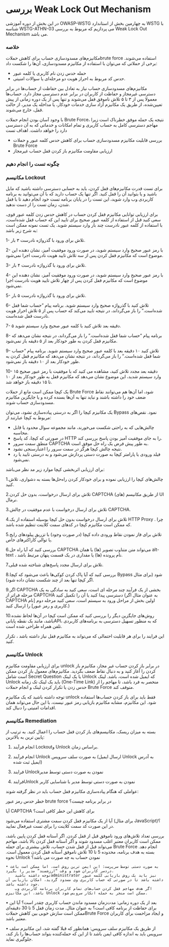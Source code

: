 # بررسی Weak Lock Out Mechanism

در این بخش از دوره آموزشی OWASP-WSTG به چهارمین بخش از استاندارد WSTG با شناسه WSTG-ATHN-03 می پردازیم که مربوط به بررسی Weak Lock Out Mechanism می باشد.

### خلاصه

مکانیزم‌های مسدودسازی حساب برای کاهش حملاتbrute force استفاده می‌شوند. برخی از حملاتی که می‌توان با استفاده از مکانیزم مسدودسازی، آن‌ها را شکست داد:

* حمله حدس زدن نام کاربری یا کلمه عبور
* حدس کد مربوط به احراز هویت دو مرحله‌ای یا سوالات امنیتی.

مکانیزم‌های مسدودسازی حساب نیاز به تعادل بین حفاظت از حساب‌ها در برابر دسترسی غیرمجاز و حفاظت از کاربران در برابر عدم دسترسی مجاز دارد. حساب‌ها معمولا پس از ۳ تا ۵ تلاش ناموفق قفل می‌شوند و تنها پس از یک دوره زمانی از پیش تعیین‌شده، از طریق یک مکانیزم آزاد سازی خدمات خودکار، یا مداخله یک مدیر، از حالت قفل، خارج می‌شوند.

با وجود آسان بودن انجام حملات Brute Force، نتیجه یک حمله موفق خطرناک است زیرا مهاجم دسترسی کامل به حساب کاربری و تمام امکانات و خدماتی که به آن دسترسی دارد را خواهد داشت.
اهداف تست

* بررسی قابلیت مکانیزم مسدودسازی حساب برای کاهش حدس کلمه عبور و حملات Brute Force
* ارزیابی مقاومت مکانیزم باز کردن قفل حساب غیرمجاز

### چگونه تست را انجام دهیم

### مکانیسم Lockout

برای تست قدرت مکانیزم‌های قفل کردن، باید به حسابی دسترسی داشته باشید که مایل باشید و یا بتوانید آن را قفل کنید. اگر تنها یک حساب دارید که با آن می‌توانید به برنامه کاربردی وب وارد شوید، این تست را در پایان برنامه تست خود انجام دهید تا با قفل شدن، زمان تست را از دست ندهید.

برای ارزیابی توانایی مکانیزم قفل کردن حساب در کاهش حدس زدن کلمه عبور قوی، سعی کنید قبل از استفاده از کلمه عبور صحیح برای تایید این که حساب قفل شده‌است، با استفاده از کلمه عبور نادرست چند بار وارد سیستم شوید. یک تست نمونه ممکن است به شرح زیر باشد:

1- تلاش برای ورود با گذرواژه نادرست ۳ بار.

2- با رمز عبور صحیح وارد سیستم شوید، در صورت ورود موفقیت آمیز، نشان دهنده این موضوع است که مکانیزم قفل کردن پس از سه تلاش تایید هویت نادرست اجرا نمی‌شود.

3- تلاش برای ورود با گذرواژه نادرست ۴ بار.

4- با رمز عبور صحیح وارد سیستم شوید، در صورت ورود موفقیت آمیز، نشان دهنده این موضوع است که مکانیزم قفل کردن پس از چهار تلاش تایید هویت نادرست اجرا نمی‌شود.

5- تلاش برای ورود با گذرواژه نادرست ۵ بار.

6- تلاش کنید با گذرواژه صحیح وارد سیستم شوید. برنامه پیام “حساب شما قفل شده‌است.” را باز می‌گرداند، در نتیجه تایید می‌کند که حساب پس از ۵ تلاش احراز هویت نادرست قفل شده‌است.

7- ۵ دقیقه بعد تلاش کنید با کلمه عبور صحیح وارد سیستم شوید.

8- برنامه پیام “حساب شما قفل شده‌است.” را باز می‌گرداند، در نتیجه نشان می‌دهد که مکانیزم قفل کردن به طور خودکار بعد از ۵ دقیقه باز نمی‌شود.

9- تلاش کنید ۱۰ دقیقه بعد با کلمه عبور صحیح وارد سیستم شوید. برنامه پیام “حساب شما قفل شده‌است.” را باز می‌گرداند، در نتیجه نشان می‌دهد که مکانیزم قفل کردن به طور خودکار بعد از ۱۰ دقیقه باز نمی‌شود.

10- ۱۵ دقیقه بعد مجدد تلاش کنید، مشاهده می کنید که با موفقیت با رمز عبور صحیح وارد سیستم شدید، این موضوع نشان می‌دهد که مکانیزم قفل به طور خودکار بعد از ۱۰ تا ۱۵ دقیقه باز خواهد شد.

یک کپچا ممکن است مانع از حملات Brute Force شود، اما آن‌ها هم می‌توانند نقاط ضعف خود را داشته باشند و نباید تنها به آن‌ها بسنده کرده و یا جایگزین مکانیزم مسدودسازی حساب شوند.

یک مکانیزم کپچا را اگر به درستی پیاده‌سازی نشود، می‌توان Bypass نمود. نقص‌های مربوط به کپچا عبارتند از:

* چالش‌هایی که به راحتی شکست می‌خورند، مانند مجموعه سوال محدود یا قابل محاسبه.
* در صورتی که کپچا، کد پاسخ HTTP را به جای موفقیت آمیز بودن پاسخ بررسی کند.
* منطق سمت سرور CAPTCHA به طور پیش فرض یک راه حل موفق است.
* نتیجه چالش کپچا هرگز در سمت سرور را اعتبارسنجی نشود.
* فیلد ورودی یا پارامتر کپچا به صورت دستی پردازش می‌شود و به درستی تایید یا رد نمی‌شود.

برای ارزیابی اثربخشی کپچا موارد زیر مد نظر می‌باشد:

1.چالش‌های کپچا را ارزیابی نموده و برای خودکار کردن راه‌حل‌ها بسته به دشواری، تلاش کنید.

2.تلاش برای ارسال درخواست، بدون حل کردن CAPTCHA از طریق مکانیسم (‏های)‏ UI نرمال.

3.تلاش برای ارسال درخواست با عدم موفقیت در چالش CAPTCHA.

4.تلاش برای ارسال درخواست بدون حل کپچا بوسیله استفاده از یک HTTP Proxy . چرا که ممکن است مکانیزم کپچا در کدهای سمت کلاینت تنظیم شده باشد.

5.تلاش برای فاز نمودن نقاط ورودی داده کپچا (‏در صورت وجود)‏ با تزریق پیلودهای رایج یا توالی کاراکترهای خاص.
    
6.بررسی کنید که آیا راه حل CAPTCHA می‌تواند متن متناوب تصویر (ها) یا همان alt-text ، نام پرونده (ها) یا مقداری در یک قسمت پنهان مرتبط باشد.
    
7.تلاش برای ارسال مجدد پاسخ‌های شناخته شده قبلی.
    
8.بررسی کنید که آیا پاک کردن کوکی‌ها باعث می‌شود که کپچا Bypass شود (‏برای مثال اگر کپچا تنها بعد از چند شکست نشان داده شود)‏.
    
9.اگر CAPTCHA بخشی از یک فرآیند چند مرحله ای است، سعی کنید به سادگی به یک مرحله فراتر از CAPTCHA دسترسی پیدا کنید یا آن را تکمیل کنید (به عنوان مثال اگر CAPTCHA اولین بخش از مراحل ورود به سیستم است، سعی کنید مرحله دوم [نام کاربری و رمز عبور] را ارسال کنید.)
    
10.روش‌های جایگزین دیگر را بررسی کنید که ممکن است کپچا در آن‌ها لحاظ نشده باشد، مانند یک نقطه پایانیAPI، که به منظور تسهیل دسترسی به برنامه‌های کاربردی تلفن همراه طراحی شده است.

این فرایند را برای هر قابلیت احتمالی که می‌تواند به مکانیزم قفل نیاز داشته باشد ، تکرار کنید.

### مکانیسم Unlock

برای ارزیابی مقاومت مکانیزم unlock در برابر باز کردن حساب غیر مجاز، مکانیزم باز کردن را آغاز کنید و به دنبال نقاط ضعف بگردید. مکانیزم‌های معمول باز کردن ممکن است شامل Secret Question یا یک لینک Unlock که ایمیل شده است، باشد. لینک Unlock باید یک لینک تک زمانه (One-Time Link) منحصر به فرد باشد، تا مهاجم را از حدس زدن یا تکرار کردن لینک و انجام حملات Brute Force متوقف کند.

توجه داشته باشید که یک مکانیزم unlock فقط باید برای باز کردن حساب‌ها استفاده شود. این مکانیزم، مشابه مکانیزم بازیابی رمز عبور نیست، با این حال می‌تواند همان اقدامات امنیتی را دنبال کند.

### مکانیسم  Remediation

بسته به میزان ریسک، مکانیسم‌های باز کردن قفل حساب را اعمال کنید. به ترتیب از پایین ترین به بالاترین:

1. انجام فرآیند Lockoutو Unlock براساس زمان.

2. انجام فرآیند Unlock به صورت سلف سرویس (ارسال ایمیل Unlock به آدرس ایمیل ثبت شده)

3. فرایند Unlockنمودن به صورت دستی توسط مدیر

4. فرایندUnlock نمودن به صورت دستی توسط مدیر با شناسایی کاربر

عواملی که هنگام پیاده‌سازی مکانیزم قفل حساب باید در نظر گرفته شوند:

خطر حدس رمز عبور brute force در برابر برنامه چیست؟

آیا CAPTCHA برای کاهش این خطر کافی است؟

آیا از یک مکانیزم قفل کردن سمت مشتری استفاده می‌شود (برای مثال JavaScript)‏؟ در این صورت کد سمت کلاینت را برای تست غیرفعال نمایید.

بررسی تعداد تلاش‌های ورود ناموفق قبل از قفل کردن. اگر آستانه قفل کردن پایین باشد، ممکن است کاربران معتبر اغلب مسدود شوند و اگر آستانه قفل کردن بالا باشد، مهاجم می‌تواند قبل از قفل شدن حساب، تلاش بیشتری برای حمله Brute Force انجام دهد. بسته به هدف برنامه، محدوده 5 تا 10 تلاش ناموفق آستانه قفل کردن معمول است.
نحوه Unlock نمودن حساب به چه صورت می باشد؟

    • به صورت دستی توسط سرپرست: این ایمن ترین روش است، اما ممکن است باعث دردسر کاربران شود و وقت “ارزشمند” مدیر را بگیرد.
        توجه داشته باشیدadministrator نیز باید یک روش بازیابی کلمه عبور داشته باشد تا در صورتی که حساب کاربری وی مسدود گردید، امکان بازیابی آن جود داشته باشد.
        اگر هدف مهاجم قفل کردن حساب‌های تمام کاربران برنامه کاربردی وب باشد، این مکانیزم Unlock ممکن است منجر به حمله انکار سرویس شود.

• بعد از یک دوره زمانی: مدت‌زمان مسدود ماندن حساب کاربری چقدر است؟ آیا این برای حفاظت از برنامه کافی است؟ به عنوان مثال. مدت زمان قفل 5 تا 30 دقیقه‌ای ممکن است سازش خوبی بین کاهش حملاتBrute Force و ایجاد مزاحمت برای کاربران معتبر باشد.

• از طریق یک مکانیزم سلف سرویس: همانطور که قبلا گفته شد، این مکانیزم سلف سرویس باید به اندازه کافی ایمن باشد تا از این که حمله‌کننده بتواند حساب‌ها را باز کند، جلوگیری نماید. 
